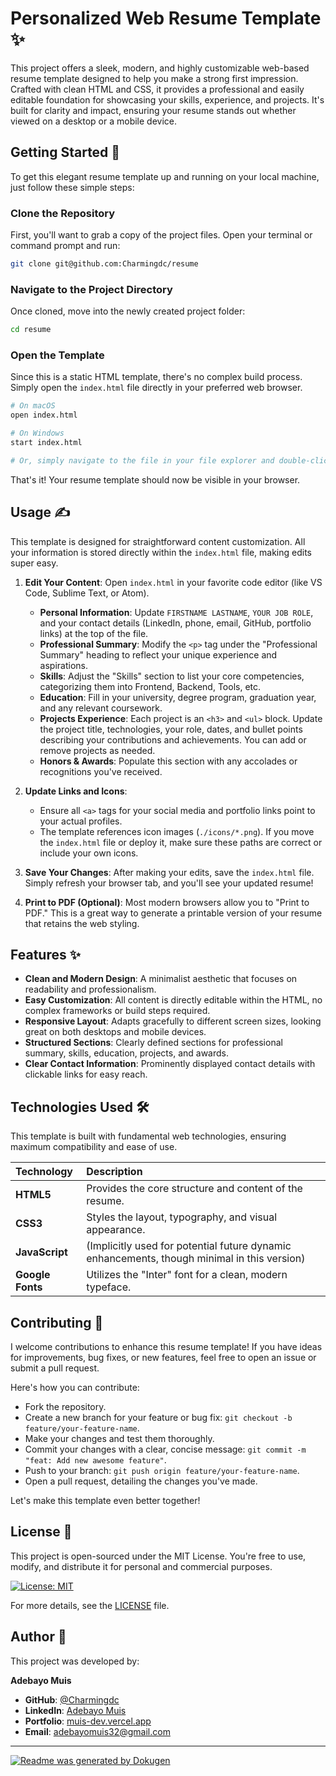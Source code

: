 # Personalized Web Resume Template ✨

This project offers a sleek, modern, and highly customizable web-based resume template designed to help you make a strong first impression. Crafted with clean HTML and CSS, it provides a professional and easily editable foundation for showcasing your skills, experience, and projects. It's built for clarity and impact, ensuring your resume stands out whether viewed on a desktop or a mobile device.

## Getting Started 🚀

To get this elegant resume template up and running on your local machine, just follow these simple steps:

### Clone the Repository

First, you'll want to grab a copy of the project files. Open your terminal or command prompt and run:

```bash
git clone git@github.com:Charmingdc/resume
```

### Navigate to the Project Directory

Once cloned, move into the newly created project folder:

```bash
cd resume
```

### Open the Template

Since this is a static HTML template, there's no complex build process. Simply open the `index.html` file directly in your preferred web browser.

```bash
# On macOS
open index.html

# On Windows
start index.html

# Or, simply navigate to the file in your file explorer and double-click it.
```

That's it! Your resume template should now be visible in your browser.

## Usage ✍️

This template is designed for straightforward content customization. All your information is stored directly within the `index.html` file, making edits super easy.

1.  **Edit Your Content**: Open `index.html` in your favorite code editor (like VS Code, Sublime Text, or Atom).
    *   **Personal Information**: Update `FIRSTNAME LASTNAME`, `YOUR JOB ROLE`, and your contact details (LinkedIn, phone, email, GitHub, portfolio links) at the top of the file.
    *   **Professional Summary**: Modify the `<p>` tag under the "Professional Summary" heading to reflect your unique experience and aspirations.
    *   **Skills**: Adjust the "Skills" section to list your core competencies, categorizing them into Frontend, Backend, Tools, etc.
    *   **Education**: Fill in your university, degree program, graduation year, and any relevant coursework.
    *   **Projects Experience**: Each project is an `<h3>` and `<ul>` block. Update the project title, technologies, your role, dates, and bullet points describing your contributions and achievements. You can add or remove projects as needed.
    *   **Honors & Awards**: Populate this section with any accolades or recognitions you've received.

2.  **Update Links and Icons**:
    *   Ensure all `<a>` tags for your social media and portfolio links point to your actual profiles.
    *   The template references icon images (`./icons/*.png`). If you move the `index.html` file or deploy it, make sure these paths are correct or include your own icons.

3.  **Save Your Changes**: After making your edits, save the `index.html` file. Simply refresh your browser tab, and you'll see your updated resume!

4.  **Print to PDF (Optional)**: Most modern browsers allow you to "Print to PDF." This is a great way to generate a printable version of your resume that retains the web styling.

## Features ✨

*   **Clean and Modern Design**: A minimalist aesthetic that focuses on readability and professionalism.
*   **Easy Customization**: All content is directly editable within the HTML, no complex frameworks or build steps required.
*   **Responsive Layout**: Adapts gracefully to different screen sizes, looking great on both desktops and mobile devices.
*   **Structured Sections**: Clearly defined sections for professional summary, skills, education, projects, and awards.
*   **Clear Contact Information**: Prominently displayed contact details with clickable links for easy reach.

## Technologies Used 🛠️

This template is built with fundamental web technologies, ensuring maximum compatibility and ease of use.

| Technology      | Description                                                 |
| :-------------- | :---------------------------------------------------------- |
| **HTML5**       | Provides the core structure and content of the resume.      |
| **CSS3**        | Styles the layout, typography, and visual appearance.       |
| **JavaScript**  | (Implicitly used for potential future dynamic enhancements, though minimal in this version) |
| **Google Fonts**| Utilizes the "Inter" font for a clean, modern typeface.     |

## Contributing 🤝

I welcome contributions to enhance this resume template! If you have ideas for improvements, bug fixes, or new features, feel free to open an issue or submit a pull request.

Here's how you can contribute:

*    Fork the repository.
*   Create a new branch for your feature or bug fix: `git checkout -b feature/your-feature-name`.
*   Make your changes and test them thoroughly.
*   Commit your changes with a clear, concise message: `git commit -m "feat: Add new awesome feature"`.
*   Push to your branch: `git push origin feature/your-feature-name`.
*   Open a pull request, detailing the changes you've made.

Let's make this template even better together!

## License 📜

This project is open-sourced under the MIT License. You're free to use, modify, and distribute it for personal and commercial purposes.

[![License: MIT](https://img.shields.io/badge/License-MIT-yellow.svg)](https://opensource.org/licenses/MIT)

For more details, see the [LICENSE](LICENSE) file.

## Author 👤

This project was developed by:

**Adebayo Muis**

*   **GitHub**: [@Charmingdc](https://github.com/Charmingdc)
*   **LinkedIn**: [Adebayo Muis](https://linkedin.com/in/adebayo-muis)
*   **Portfolio**: [muis-dev.vercel.app](https://muis-dev.vercel.app)
*   **Email**: [adebayomuis32@gmail.com](mailto:adebayomuis32@gmail.com)

---

[![Readme was generated by Dokugen](https://img.shields.io/badge/Readme%20was%20generated%20by-Dokugen-brightgreen)](https://www.npmjs.com/package/dokugen)